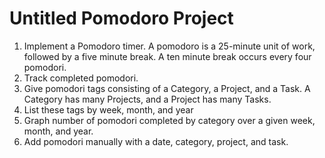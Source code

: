 # Untitled Pomodoro Project

1. Implement a Pomodoro timer. A pomodoro is a 25-minute unit of work, followed by a five minute break. A ten minute break occurs every four pomodori.
2. Track completed pomodori.
3. Give pomodori tags consisting of a Category, a Project, and a Task. A Category has many Projects, and a Project has many Tasks.
4. List these tags by week, month, and year
5. Graph number of pomodori completed by category over a given week, month, and year.
6. Add pomodori manually with a date, category, project, and task.

